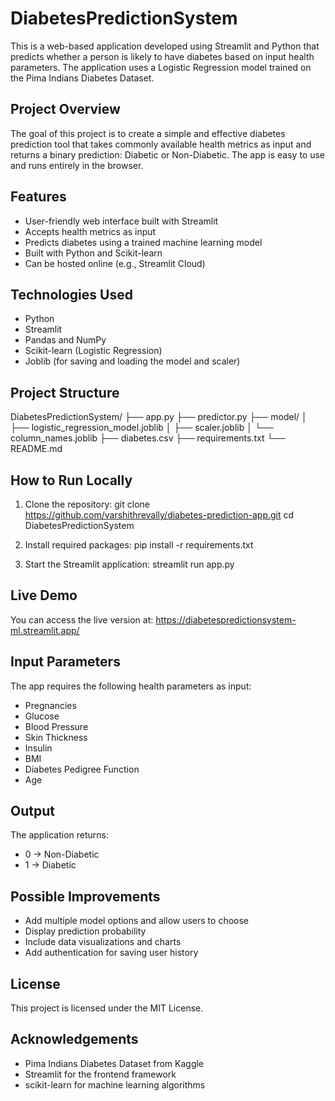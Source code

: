 # DiabetesPredictionSystem


This is a web-based application developed using Streamlit and Python that predicts whether a person is likely to have diabetes based on input health parameters. The application uses a Logistic Regression model trained on the Pima Indians Diabetes Dataset.

## Project Overview

The goal of this project is to create a simple and effective diabetes prediction tool that takes commonly available health metrics as input and returns a binary prediction: Diabetic or Non-Diabetic. The app is easy to use and runs entirely in the browser.

## Features

- User-friendly web interface built with Streamlit
- Accepts health metrics as input
- Predicts diabetes using a trained machine learning model
- Built with Python and Scikit-learn
- Can be hosted online (e.g., Streamlit Cloud)

## Technologies Used

- Python
- Streamlit
- Pandas and NumPy
- Scikit-learn (Logistic Regression)
- Joblib (for saving and loading the model and scaler)

## Project Structure

DiabetesPredictionSystem/
├── app.py
├── predictor.py
├── model/
│ ├── logistic_regression_model.joblib
│ ├── scaler.joblib
│ └── column_names.joblib
├── diabetes.csv 
├── requirements.txt 
└── README.md


## How to Run Locally

1. Clone the repository:
git clone https://github.com/varshithrevally/diabetes-prediction-app.git
cd DiabetesPredictionSystem


2. Install required packages:
pip install -r requirements.txt


3. Start the Streamlit application:
streamlit run app.py

## Live Demo
 You can access the live version at:
 https://diabetespredictionsystem-ml.streamlit.app/

## Input Parameters

The app requires the following health parameters as input:

- Pregnancies
- Glucose
- Blood Pressure
- Skin Thickness
- Insulin
- BMI
- Diabetes Pedigree Function
- Age

## Output

The application returns:
- 0 → Non-Diabetic
- 1 → Diabetic

## Possible Improvements

- Add multiple model options and allow users to choose
- Display prediction probability
- Include data visualizations and charts
- Add authentication for saving user history

## License

This project is licensed under the MIT License.

## Acknowledgements

- Pima Indians Diabetes Dataset from Kaggle
- Streamlit for the frontend framework
- scikit-learn for machine learning algorithms


